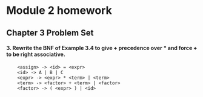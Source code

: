# Module 2 homework
## Chapter 3 Problem Set
#### 3. Rewrite the BNF of Example 3.4 to give + precedence over * and force + to be right associative.
```
    <assign> -> <id> = <expr>
    <id> -> A | B | C
    <expr> -> <expr> * <term> | <term>
    <term> -> <factor> + <term> | <factor>
    <factor> -> ( <expr> ) | <id>
```

